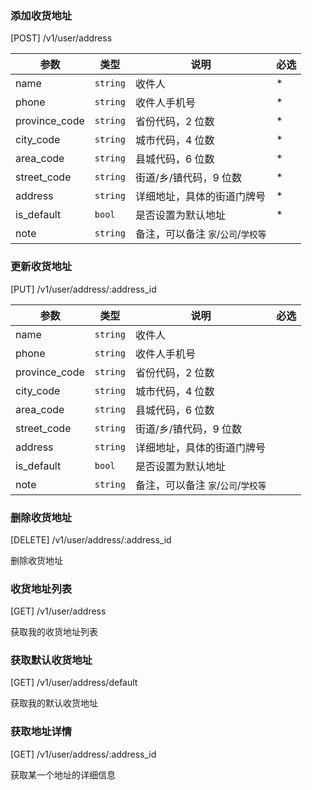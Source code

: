 ### 添加收货地址

[POST] /v1/user/address

| 参数          | 类型     | 说明                                | 必选 |
| ------------- | -------- | ----------------------------------- | ---- |
| name          | `string` | 收件人                              | \*   |
| phone         | `string` | 收件人手机号                        | \*   |
| province_code | `string` | 省份代码，2 位数                    | \*   |
| city_code     | `string` | 城市代码，4 位数                    | \*   |
| area_code     | `string` | 县城代码，6 位数                    | \*   |
| street_code   | `string` | 街道/乡/镇代码，9 位数              | \*   |
| address       | `string` | 详细地址，具体的街道门牌号          | \*   |
| is_default    | `bool`   | 是否设置为默认地址                  | \*   |
| note          | `string` | 备注，可以备注 `家`/`公司`/`学校等` |      |

### 更新收货地址

[PUT] /v1/user/address/:address_id

| 参数          | 类型     | 说明                                | 必选 |
| ------------- | -------- | ----------------------------------- | ---- |
| name          | `string` | 收件人                              |      |
| phone         | `string` | 收件人手机号                        |      |
| province_code | `string` | 省份代码，2 位数                    |      |
| city_code     | `string` | 城市代码，4 位数                    |      |
| area_code     | `string` | 县城代码，6 位数                    |      |
| street_code   | `string` | 街道/乡/镇代码，9 位数              |      |
| address       | `string` | 详细地址，具体的街道门牌号          |      |
| is_default    | `bool`   | 是否设置为默认地址                  |      |
| note          | `string` | 备注，可以备注 `家`/`公司`/`学校等` |      |

### 删除收货地址

[DELETE] /v1/user/address/:address_id

删除收货地址

### 收货地址列表

[GET] /v1/user/address

获取我的收货地址列表

### 获取默认收货地址

[GET] /v1/user/address/default

获取我的默认收货地址

### 获取地址详情

[GET] /v1/user/address/:address_id

获取某一个地址的详细信息
